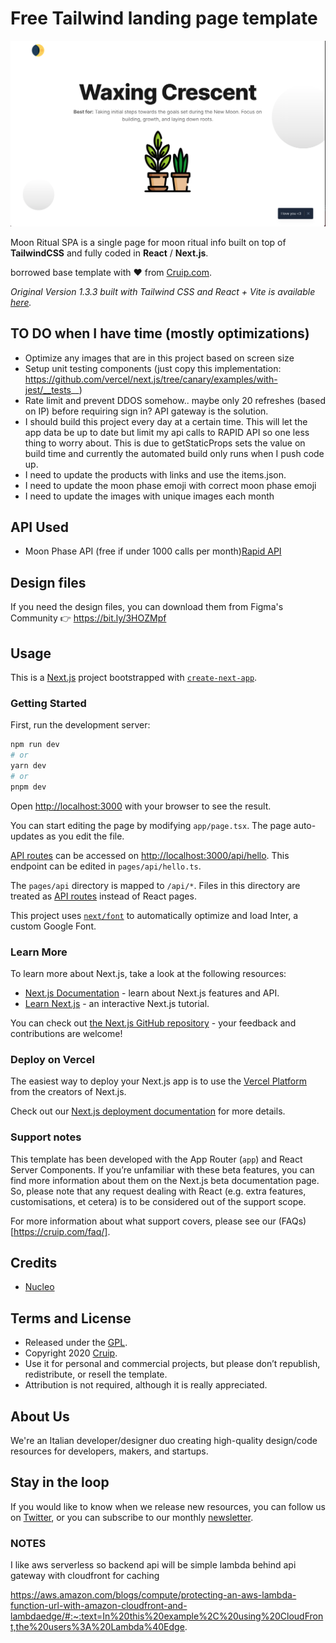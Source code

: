 # Free Tailwind landing page template

![Simple TailwindCSS SPA preview](readme_resources/screenshot.png)

Moon Ritual SPA is a single page for moon ritual info built on top of **TailwindCSS** and fully coded in **React** / **Next.js**. 

borrowed base template with ❤️ from [Cruip.com](https://cruip.com/).

*Original Version 1.3.3 built with Tailwind CSS and React + Vite is available [here](https://github.com/cruip/tailwind-landing-page-template/releases/tag/1.3.3).*

## TO DO when I have time (mostly optimizations)
- Optimize any images that are in this project based on screen size
- Setup unit testing components (just copy this implementation: https://github.com/vercel/next.js/tree/canary/examples/with-jest/__tests__)
- Rate limit and prevent DDOS somehow.. maybe only 20 refreshes (based on IP) before requiring sign in? API gateway is the solution.
- I should build this project every day at a certain time. This will let the app data be up to date but limit my api calls to RAPID API so one less thing to worry about. This is due to getStaticProps sets the value on build time and currently the automated build only runs when I push code up.
- I need to update the products with links and use the items.json. 
- I need to update the moon phase emoji with correct moon phase emoji
- I need to update the images with unique images each month


## API Used
- Moon Phase API (free if under 1000 calls per month)[Rapid API](ttps://rapidapi.com/MoonAPIcom/api/moon-phase/) 
## Design files

If you need the design files, you can download them from Figma's Community 👉 https://bit.ly/3HOZMpf

## Usage

This is a [Next.js](https://nextjs.org/) project bootstrapped with [`create-next-app`](https://github.com/vercel/next.js/tree/canary/packages/create-next-app).

### Getting Started

First, run the development server:

```bash
npm run dev
# or
yarn dev
# or
pnpm dev
```

Open [http://localhost:3000](http://localhost:3000) with your browser to see the result.

You can start editing the page by modifying `app/page.tsx`. The page auto-updates as you edit the file.

[API routes](https://nextjs.org/docs/api-routes/introduction) can be accessed on [http://localhost:3000/api/hello](http://localhost:3000/api/hello). This endpoint can be edited in `pages/api/hello.ts`.

The `pages/api` directory is mapped to `/api/*`. Files in this directory are treated as [API routes](https://nextjs.org/docs/api-routes/introduction) instead of React pages.

This project uses [`next/font`](https://nextjs.org/docs/basic-features/font-optimization) to automatically optimize and load Inter, a custom Google Font.

### Learn More

To learn more about Next.js, take a look at the following resources:

- [Next.js Documentation](https://nextjs.org/docs) - learn about Next.js features and API.
- [Learn Next.js](https://nextjs.org/learn) - an interactive Next.js tutorial.

You can check out [the Next.js GitHub repository](https://github.com/vercel/next.js/) - your feedback and contributions are welcome!

### Deploy on Vercel

The easiest way to deploy your Next.js app is to use the [Vercel Platform](https://vercel.com/new?utm_medium=default-template&filter=next.js&utm_source=create-next-app&utm_campaign=create-next-app-readme) from the creators of Next.js.

Check out our [Next.js deployment documentation](https://nextjs.org/docs/deployment) for more details.


### Support notes
This template has been developed with the App Router (`app`) and React Server Components. If you’re unfamiliar with these beta features, you can find more information about them on the Next.js beta documentation page. So, please note that any request dealing with React (e.g. extra features, customisations, et cetera) is to be considered out of the support scope.

For more information about what support covers, please see our (FAQs)[https://cruip.com/faq/].

## Credits

- [Nucleo](https://nucleoapp.com/)

## Terms and License

- Released under the [GPL](https://www.gnu.org/licenses/gpl-3.0.html).
- Copyright 2020 [Cruip](https://cruip.com/).
- Use it for personal and commercial projects, but please don’t republish, redistribute, or resell the template.
- Attribution is not required, although it is really appreciated.

## About Us

We're an Italian developer/designer duo creating high-quality design/code resources for developers, makers, and startups.

## Stay in the loop

If you would like to know when we release new resources, you can follow us on [Twitter](https://twitter.com/Cruip_com), or you can subscribe to our monthly [newsletter](https://cruip.com/#subscribe).


### NOTES
I like aws serverless so backend api will be simple lambda behind api gateway with cloudfront for caching

https://aws.amazon.com/blogs/compute/protecting-an-aws-lambda-function-url-with-amazon-cloudfront-and-lambdaedge/#:~:text=In%20this%20example%2C%20using%20CloudFront,the%20users%3A%20Lambda%40Edge.

